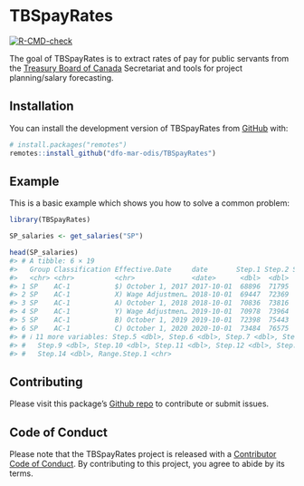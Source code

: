 
<!-- README.md is generated from README.Rmd. Please edit that file -->

# TBSpayRates

<!-- badges: start -->

[![R-CMD-check](https://github.com/dfo-mar-odis/TBSpayRates/actions/workflows/R-CMD-check.yaml/badge.svg)](https://github.com/dfo-mar-odis/TBSpayRates/actions/workflows/R-CMD-check.yaml)
<!-- badges: end -->

The goal of TBSpayRates is to extract rates of pay for public servants
from the [Treasury Board of
Canada](https://www.tbs-sct.canada.ca/pubs_pol/hrpubs/coll_agre/rates-taux-eng.asp)
Secretariat and tools for project planning/salary forecasting.

## Installation

You can install the development version of TBSpayRates from
[GitHub](https://github.com/) with:

``` r
# install.packages("remotes")
remotes::install_github("dfo-mar-odis/TBSpayRates")
```

## Example

This is a basic example which shows you how to solve a common problem:

``` r
library(TBSpayRates)

SP_salaries <- get_salaries("SP")

head(SP_salaries)
#> # A tibble: 6 × 19
#>   Group Classification Effective.Date     date       Step.1 Step.2 Step.3 Step.4
#>   <chr> <chr>          <chr>              <date>      <dbl>  <dbl>  <dbl>  <dbl>
#> 1 SP    AC-1           $) October 1, 2017 2017-10-01  68896  71795  74697  77593
#> 2 SP    AC-1           X) Wage Adjustmen… 2018-10-01  69447  72369  75295  78214
#> 3 SP    AC-1           A) October 1, 2018 2018-10-01  70836  73816  76801  79778
#> 4 SP    AC-1           Y) Wage Adjustmen… 2019-10-01  70978  73964  76955  79938
#> 5 SP    AC-1           B) October 1, 2019 2019-10-01  72398  75443  78494  81537
#> 6 SP    AC-1           C) October 1, 2020 2020-10-01  73484  76575  79671  82760
#> # ℹ 11 more variables: Step.5 <dbl>, Step.6 <dbl>, Step.7 <dbl>, Step.8 <dbl>,
#> #   Step.9 <dbl>, Step.10 <dbl>, Step.11 <dbl>, Step.12 <dbl>, Step.13 <dbl>,
#> #   Step.14 <dbl>, Range.Step.1 <chr>
```

## Contributing

Please visit this package’s [Github
repo](https://github.com/dfo-mar-odis/TBSpayRates) to contribute or
submit issues.

## Code of Conduct

Please note that the TBSpayRates project is released with a [Contributor
Code of
Conduct](https://dfo-mar-odis.github.io/TBSpayRates/CODE_OF_CONDUCT.html).
By contributing to this project, you agree to abide by its terms.
